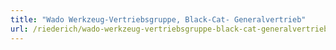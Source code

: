 ```yaml
---
title: "Wado Werkzeug-Vertriebsgruppe, Black-Cat- Generalvertrieb"
url: /riederich/wado-werkzeug-vertriebsgruppe-black-cat-generalvertrieb/
---
```

